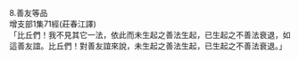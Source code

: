 8.善友等品  
增支部1集71經(莊春江譯)  
「比丘們！我不見其它一法，依此而未生起之善法生起，已生起之不善法衰退，如這善友誼。比丘們！對善友誼來說，未生起之善法生起，已生起之不善法衰退。」  
  
  
